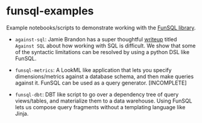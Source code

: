 # funsql-examples

Example notebooks/scripts to demonstrate working with the [FunSQL library](https://github.com/ananis25/funsql-python). 

* `against-sql`: Jamie Brandon has a super thoughtful [writeup](https://www.scattered-thoughts.net/writing/against-sql/) titled `Against SQL` about how working with SQL is difficult. We show that some of the syntactic limitations can be resolved by using a python DSL like FunSQL. 

* `funsql-metrics`: A LookML like application that lets you specify dimensions/metrics against a database schema, and then make queries against it. FunSQL can be used as a query generator. [INCOMPLETE]

* `funsql-dbt`: DBT like script to go over a dependency tree of query views/tables, and materialize them to a data warehouse. Using FunSQL lets us compose query fragments without a templating language like Jinja. 